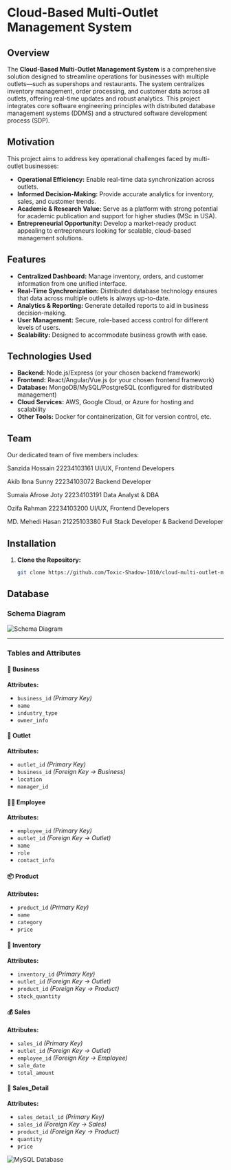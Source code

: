 # Cloud-Based Multi-Outlet Management System

## Overview

The **Cloud-Based Multi-Outlet Management System** is a comprehensive solution designed to streamline operations for businesses with multiple outlets—such as supershops and restaurants. The system centralizes inventory management, order processing, and customer data across all outlets, offering real-time updates and robust analytics. This project integrates core software engineering principles with distributed database management systems (DDMS) and a structured software development process (SDP).

## Motivation

This project aims to address key operational challenges faced by multi-outlet businesses:
- **Operational Efficiency:** Enable real-time data synchronization across outlets.
- **Informed Decision-Making:** Provide accurate analytics for inventory, sales, and customer trends.
- **Academic & Research Value:** Serve as a platform with strong potential for academic publication and support for higher studies (MSc in USA).
- **Entrepreneurial Opportunity:** Develop a market-ready product appealing to entrepreneurs looking for scalable, cloud-based management solutions.

## Features

- **Centralized Dashboard:** Manage inventory, orders, and customer information from one unified interface.
- **Real-Time Synchronization:** Distributed database technology ensures that data across multiple outlets is always up-to-date.
- **Analytics & Reporting:** Generate detailed reports to aid in business decision-making.
- **User Management:** Secure, role-based access control for different levels of users.
- **Scalability:** Designed to accommodate business growth with ease.

## Technologies Used

- **Backend:** Node.js/Express (or your chosen backend framework)
- **Frontend:** React/Angular/Vue.js (or your chosen frontend framework)
- **Database:** MongoDB/MySQL/PostgreSQL (configured for distributed management)
- **Cloud Services:** AWS, Google Cloud, or Azure for hosting and scalability
- **Other Tools:** Docker for containerization, Git for version control, etc.

## Team

Our dedicated team of five members includes:

Sanzida Hossain 22234103161 UI/UX, Frontend Developers

Akib Ibna Sunny 22234103072 Backend Developer

Sumaia Afrose Joty 22234103191 Data Analyst & DBA

Ozifa Rahman 22234103200 UI/UX, Frontend Developers

MD. Mehedi Hasan 21225103380 Full Stack Developer & Backend Developer


## Installation

1. **Clone the Repository:**
   ```bash
   git clone https://github.com/Toxic-Shadow-1010/cloud-multi-outlet-management.git


## Database
### Schema Diagram

![Schema Diagram](images/image1.png)

---

### Tables and Attributes

#### 🏢 Business  
**Attributes:**  
- `business_id` *(Primary Key)*  
- `name`  
- `industry_type`  
- `owner_info`  

#### 🏬 Outlet  
**Attributes:**  
- `outlet_id` *(Primary Key)*  
- `business_id` *(Foreign Key → Business)*  
- `location`  
- `manager_id`  

#### 👨‍💼 Employee  
**Attributes:**  
- `employee_id` *(Primary Key)*  
- `outlet_id` *(Foreign Key → Outlet)*  
- `name`  
- `role`  
- `contact_info`  

#### 📦 Product  
**Attributes:**  
- `product_id` *(Primary Key)*  
- `name`  
- `category`  
- `price`  

#### 🧮 Inventory  
**Attributes:**  
- `inventory_id` *(Primary Key)*  
- `outlet_id` *(Foreign Key → Outlet)*  
- `product_id` *(Foreign Key → Product)*  
- `stock_quantity`  

#### 💰 Sales  
**Attributes:**  
- `sales_id` *(Primary Key)*  
- `outlet_id` *(Foreign Key → Outlet)*  
- `employee_id` *(Foreign Key → Employee)*  
- `sale_date`  
- `total_amount`  

#### 🧾 Sales_Detail  
**Attributes:**  
- `sales_detail_id` *(Primary Key)*  
- `sales_id` *(Foreign Key → Sales)*  
- `product_id` *(Foreign Key → Product)*  
- `quantity`  
- `price`

![MySQL Database](images/image2.png)

